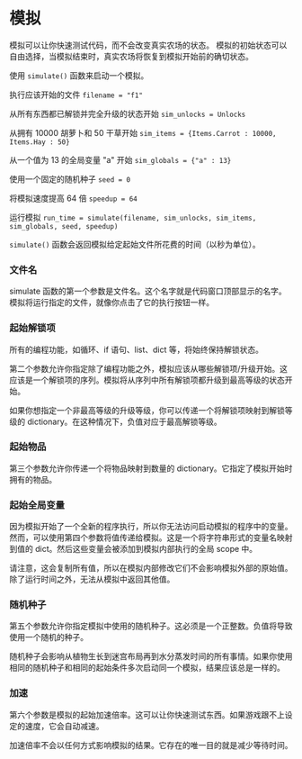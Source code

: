 # 模拟

模拟可以让你快速测试代码，而不会改变真实农场的状态。
模拟的初始状态可以自由选择，当模拟结束时，真实农场将恢复到模拟开始前的确切状态。

使用 `simulate()` 函数来启动一个模拟。

执行应该开始的文件
`filename = "f1"`

从所有东西都已解锁并完全升级的状态开始
`sim_unlocks = Unlocks`

从拥有 10000 胡萝卜和 50 干草开始
`sim_items = {Items.Carrot : 10000, Items.Hay : 50}`

从一个值为 13 的全局变量 "a" 开始
`sim_globals = {"a" : 13}`

使用一个固定的随机种子
`seed = 0`

将模拟速度提高 64 倍
`speedup = 64`

运行模拟
`run_time = simulate(filename, sim_unlocks, sim_items, sim_globals, seed, speedup)`

`simulate()` 函数会返回模拟给定起始文件所花费的时间（以秒为单位）。

### 文件名
simulate 函数的第一个参数是文件名。这个名字就是代码窗口顶部显示的名字。模拟将运行指定的文件，就像你点击了它的执行按钮一样。

### 起始解锁项
所有的编程功能，如循环、if 语句、list、dict 等，将始终保持解锁状态。

第二个参数允许你指定除了编程功能之外，模拟应该从哪些解锁项/升级开始。这应该是一个解锁项的序列。模拟将从序列中所有解锁项都升级到最高等级的状态开始。

如果你想指定一个非最高等级的升级等级，你可以传递一个将解锁项映射到解锁等级的 dictionary。在这种情况下，负值对应于最高解锁等级。

### 起始物品
第三个参数允许你传递一个将物品映射到数量的 dictionary。它指定了模拟开始时拥有的物品。

### 起始全局变量
因为模拟开始了一个全新的程序执行，所以你无法访问启动模拟的程序中的变量。
然而，可以使用第四个参数将值传递给模拟。这是一个将字符串形式的变量名映射到值的 dict。然后这些变量会被添加到模拟内部执行的全局 scope 中。

请注意，这会复制所有值，所以在模拟内部修改它们不会影响模拟外部的原始值。除了运行时间之外，无法从模拟中返回其他值。

### 随机种子
第五个参数允许你指定模拟中使用的随机种子。这必须是一个正整数。负值将导致使用一个随机的种子。

随机种子会影响从植物生长到迷宫布局再到水分蒸发时间的所有事情。如果你使用相同的随机种子和相同的起始条件多次启动同一个模拟，结果应该总是一样的。

### 加速
第六个参数是模拟的起始加速倍率。这可以让你快速测试东西。如果游戏跟不上设定的速度，它会自动减速。

加速倍率不会以任何方式影响模拟的结果。它存在的唯一目的就是减少等待时间。